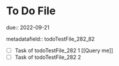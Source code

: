 # To Do File

due:: 2022-09-21

metadatafield:: todoTestFile_282\_82

- [ ] Task of todoTestFile_282 1 [[Query me]]
- [ ] Task of todoTestFile_282 2
